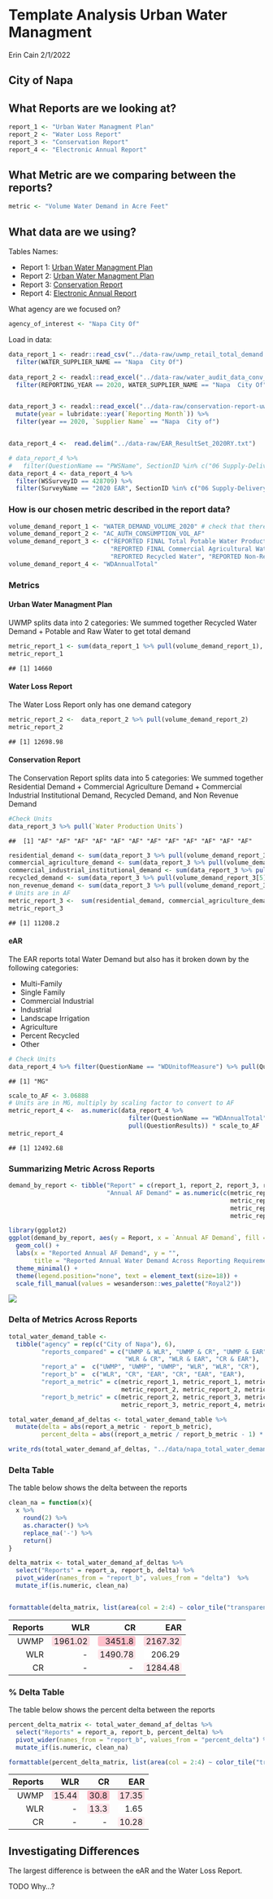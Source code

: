 Template Analysis Urban Water Managment
================
Erin Cain
2/1/2022

## City of Napa

## What Reports are we looking at?

``` r
report_1 <- "Urban Water Managment Plan"
report_2 <- "Water Loss Report"
report_3 <- "Conservation Report"
report_4 <- "Electronic Annual Report"
```

## What Metric are we comparing between the reports?

``` r
metric <- "Volume Water Demand in Acre Feet"
```

## What data are we using?

Tables Names:

-   Report 1: [Urban Water Managment
    Plan](https://wuedata.water.ca.gov/uwmp_export_2020.asp)
-   Report 2: [Urban Water Managment
    Plan](https://wuedata.water.ca.gov/awwa_export)
-   Report 3: [Conservation
    Report](https://www.waterboards.ca.gov/water_issues/programs/conservation_portal/conservation_reporting.html)
-   Report 4: [Electronic Annual
    Report](https://www.waterboards.ca.gov/drinking_water/certlic/drinkingwater/eardata.html)

What agency are we focused on?

``` r
agency_of_interest <- "Napa City Of"
```

Load in data:

``` r
data_report_1 <- readr::read_csv("../data-raw/uwmp_retail_total_demand.csv") %>% 
  filter(WATER_SUPPLIER_NAME == "Napa  City Of")
  
data_report_2 <- readxl::read_excel("../data-raw/water_audit_data_conv_to_af.xlsx") %>% 
  filter(REPORTING_YEAR == 2020, WATER_SUPPLIER_NAME == "Napa  City Of") 


data_report_3 <- readxl::read_excel("../data-raw/conservation-report-uw-supplier-data120721.xlsx") %>% 
  mutate(year = lubridate::year(`Reporting Month`)) %>%
  filter(year == 2020, `Supplier Name` == "Napa  City of")


data_report_4 <-  read.delim("../data-raw/EAR_ResultSet_2020RY.txt")

# data_report_4 %>%
#   filter(QuestionName == "PWSName", SectionID %in% c("06 Supply-Delivery", "01 Intro"), QuestionResults == "NAPA, CITY OF") 
data_report_4 <- data_report_4 %>%
  filter(WSSurveyID == 428709) %>%
  filter(SurveyName == "2020 EAR", SectionID %in% c("06 Supply-Delivery", "01 Intro")) 
```

### How is our chosen metric described in the report data?

``` r
volume_demand_report_1 <- "WATER_DEMAND_VOLUME_2020" # check that there is only one catagory, if not sum up
volume_demand_report_2 <- "AC_AUTH_CONSUMPTION_VOL_AF"
volume_demand_report_3 <- c("REPORTED FINAL Total Potable Water Production", "FINAL Percent Residential Use", 
                            "REPORTED FINAL Commercial Agricultural Water", "REPORTED FINAL Commercial, Industrial, and Institutional Water", 
                            "REPORTED Recycled Water", "REPORTED Non-Revenue Water") # Need to sum up reported metrics to get total demand 
volume_demand_report_4 <- "WDAnnualTotal"
```

### Metrics

#### Urban Water Managment Plan

UWMP splits data into 2 categories: We summed together Recycled Water
Demand + Potable and Raw Water to get total demand

``` r
metric_report_1 <- sum(data_report_1 %>% pull(volume_demand_report_1), na.rm = T) # Summing together Recycled Water Demand + Potable and Raw Water to get total demand 
metric_report_1
```

    ## [1] 14660

#### Water Loss Report

The Water Loss Report only has one demand category

``` r
metric_report_2 <-  data_report_2 %>% pull(volume_demand_report_2)
metric_report_2 
```

    ## [1] 12698.98

#### Conservation Report

The Conservation Report splits data into 5 categories: We summed
together Residential Demand + Commercial Agriculture Demand + Commercial
Industrial Institutional Demand, Recycled Demand, and Non Revenue Demand

``` r
#Check Units
data_report_3 %>% pull(`Water Production Units`) 
```

    ##  [1] "AF" "AF" "AF" "AF" "AF" "AF" "AF" "AF" "AF" "AF" "AF" "AF"

``` r
residential_demand <- sum(data_report_3 %>% pull(volume_demand_report_3[1]) * ((data_report_3 %>% pull(volume_demand_report_3[2]))/100), na.rm = T) 
commercial_agriculture_demand <- sum(data_report_3 %>% pull(volume_demand_report_3[3]), na.rm = T)
commercial_industrial_institutional_demand <- sum(data_report_3 %>% pull(volume_demand_report_3[4]), na.rm = T)
recycled_demand <- sum(data_report_3 %>% pull(volume_demand_report_3[5]), na.rm = T)
non_revenue_demand <- sum(data_report_3 %>% pull(volume_demand_report_3[6]), na.rm = T)
# Units are in AF
metric_report_3 <-  sum(residential_demand, commercial_agriculture_demand, commercial_industrial_institutional_demand, recycled_demand, non_revenue_demand, na.rm = T)
metric_report_3 
```

    ## [1] 11208.2

#### eAR

The EAR reports total Water Demand but also has it broken down by the
following categories:

-   Multi-Family
-   Single Family
-   Commercial Industrial
-   Industrial
-   Landscape Irrigation
-   Agriculture
-   Percent Recycled
-   Other

``` r
# Check Units 
data_report_4 %>% filter(QuestionName == "WDUnitofMeasure") %>% pull(QuestionResults)
```

    ## [1] "MG"

``` r
scale_to_AF <- 3.06888
# Units are in MG, multiply by scaling factor to convert to AF
metric_report_4 <-  as.numeric(data_report_4 %>% 
                                 filter(QuestionName == "WDAnnualTotal") %>% 
                                 pull(QuestionResults)) * scale_to_AF
metric_report_4 
```

    ## [1] 12492.68

### Summarizing Metric Across Reports

``` r
demand_by_report <- tibble("Report" = c(report_1, report_2, report_3, report_4),
                           "Annual AF Demand" = as.numeric(c(metric_report_1, 
                                                             metric_report_2, 
                                                             metric_report_3, 
                                                             metric_report_4)))
```

``` r
library(ggplot2)
ggplot(demand_by_report, aes(y = Report, x = `Annual AF Demand`, fill = Report)) +
  geom_col() + 
  labs(x = "Reported Annual AF Demand", y = "", 
       title = "Reported Annual Water Demand Across Reporting Requirements") +
  theme_minimal() +
  theme(legend.position="none", text = element_text(size=18)) + 
  scale_fill_manual(values = wesanderson::wes_palette("Royal2"))
```

![](city_of_napa_demand_analysis_files/figure-gfm/unnamed-chunk-11-1.png)<!-- -->

### Delta of Metrics Across Reports

``` r
total_water_demand_table <- 
  tibble("agency" = rep(c("City of Napa"), 6),
         "reports_compared" = c("UWMP & WLR", "UWMP & CR", "UWMP & EAR", 
                                "WLR & CR", "WLR & EAR", "CR & EAR"),
         "report_a" =  c("UWMP", "UWMP", "UWMP", "WLR", "WLR", "CR"),
         "report_b" =  c("WLR", "CR", "EAR", "CR", "EAR", "EAR"),
         "report_a_metric" = c(metric_report_1, metric_report_1, metric_report_1,
                               metric_report_2, metric_report_2, metric_report_3), 
         "report_b_metric" = c(metric_report_2, metric_report_3, metric_report_4, 
                               metric_report_3, metric_report_4, metric_report_4),)

total_water_demand_af_deltas <- total_water_demand_table %>% 
  mutate(delta = abs(report_a_metric - report_b_metric), 
         percent_delta = abs((report_a_metric / report_b_metric - 1) * 100))

write_rds(total_water_demand_af_deltas, "../data/napa_total_water_demand_af_deltas.rds")
```

### Delta Table

The table below shows the delta between the reports

``` r
clean_na = function(x){
  x %>%
    round(2) %>%
    as.character() %>%
    replace_na('-') %>%
    return()
}

delta_matrix <- total_water_demand_af_deltas %>% 
  select("Reports" = report_a, report_b, delta) %>%
  pivot_wider(names_from = "report_b", values_from = "delta")  %>%
  mutate_if(is.numeric, clean_na)


formattable(delta_matrix, list(area(col = 2:4) ~ color_tile("transparent", "pink")))
```

<table class="table table-condensed">
<thead>
<tr>
<th style="text-align:right;">
Reports
</th>
<th style="text-align:right;">
WLR
</th>
<th style="text-align:right;">
CR
</th>
<th style="text-align:right;">
EAR
</th>
</tr>
</thead>
<tbody>
<tr>
<td style="text-align:right;">
UWMP
</td>
<td style="text-align:right;">
<span
style="display: block; padding: 0 4px; border-radius: 4px; background-color: #ffdce2">1961.02</span>
</td>
<td style="text-align:right;">
<span
style="display: block; padding: 0 4px; border-radius: 4px; background-color: #ffc0cb">3451.8
</span>
</td>
<td style="text-align:right;">
<span
style="display: block; padding: 0 4px; border-radius: 4px; background-color: #ffd8df">2167.32</span>
</td>
</tr>
<tr>
<td style="text-align:right;">
WLR
</td>
<td style="text-align:right;">
<span style="display: block; padding: 0 4px; border-radius: 4px">-
</span>
</td>
<td style="text-align:right;">
<span
style="display: block; padding: 0 4px; border-radius: 4px; background-color: #ffe6ea">1490.78</span>
</td>
<td style="text-align:right;">
<span
style="display: block; padding: 0 4px; border-radius: 4px; background-color: #ffffff">206.29
</span>
</td>
</tr>
<tr>
<td style="text-align:right;">
CR
</td>
<td style="text-align:right;">
<span style="display: block; padding: 0 4px; border-radius: 4px">-
</span>
</td>
<td style="text-align:right;">
<span style="display: block; padding: 0 4px; border-radius: 4px">-
</span>
</td>
<td style="text-align:right;">
<span
style="display: block; padding: 0 4px; border-radius: 4px; background-color: #ffeaed">1284.48</span>
</td>
</tr>
</tbody>
</table>

### % Delta Table

The table below shows the percent delta between the reports

``` r
percent_delta_matrix <- total_water_demand_af_deltas %>% 
  select("Reports" = report_a, report_b, percent_delta) %>%
  pivot_wider(names_from = "report_b", values_from = "percent_delta") %>%
  mutate_if(is.numeric, clean_na)

formattable(percent_delta_matrix, list(area(col = 2:4) ~ color_tile("transparent", "pink")))
```

<table class="table table-condensed">
<thead>
<tr>
<th style="text-align:right;">
Reports
</th>
<th style="text-align:right;">
WLR
</th>
<th style="text-align:right;">
CR
</th>
<th style="text-align:right;">
EAR
</th>
</tr>
</thead>
<tbody>
<tr>
<td style="text-align:right;">
UWMP
</td>
<td style="text-align:right;">
<span
style="display: block; padding: 0 4px; border-radius: 4px; background-color: #ffe1e6">15.44</span>
</td>
<td style="text-align:right;">
<span
style="display: block; padding: 0 4px; border-radius: 4px; background-color: #ffc0cb">30.8</span>
</td>
<td style="text-align:right;">
<span
style="display: block; padding: 0 4px; border-radius: 4px; background-color: #ffdde2">17.35</span>
</td>
</tr>
<tr>
<td style="text-align:right;">
WLR
</td>
<td style="text-align:right;">
<span style="display: block; padding: 0 4px; border-radius: 4px">-
</span>
</td>
<td style="text-align:right;">
<span
style="display: block; padding: 0 4px; border-radius: 4px; background-color: #ffe5ea">13.3</span>
</td>
<td style="text-align:right;">
<span
style="display: block; padding: 0 4px; border-radius: 4px; background-color: #ffffff">1.65
</span>
</td>
</tr>
<tr>
<td style="text-align:right;">
CR
</td>
<td style="text-align:right;">
<span style="display: block; padding: 0 4px; border-radius: 4px">-
</span>
</td>
<td style="text-align:right;">
<span style="display: block; padding: 0 4px; border-radius: 4px">-
</span>
</td>
<td style="text-align:right;">
<span
style="display: block; padding: 0 4px; border-radius: 4px; background-color: #ffecef">10.28</span>
</td>
</tr>
</tbody>
</table>

## Investigating Differences

The largest difference is between the eAR and the Water Loss Report.

TODO Why…?
